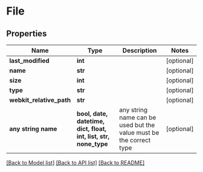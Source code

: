 # File


## Properties
Name | Type | Description | Notes
------------ | ------------- | ------------- | -------------
**last_modified** | **int** |  | [optional] 
**name** | **str** |  | [optional] 
**size** | **int** |  | [optional] 
**type** | **str** |  | [optional] 
**webkit_relative_path** | **str** |  | [optional] 
**any string name** | **bool, date, datetime, dict, float, int, list, str, none_type** | any string name can be used but the value must be the correct type | [optional]

[[Back to Model list]](../README.md#documentation-for-models) [[Back to API list]](../README.md#documentation-for-api-endpoints) [[Back to README]](../README.md)



